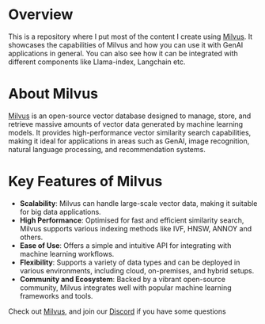 # Overview 

This is a repository where I put most of the content I create using [Milvus](https://github.com/milvus-io/milvus). It showcases the capabilities of Milvus and how you can use it with GenAI applications in general. You can also see how it can be integrated with different components like Llama-index, Langchain etc. 

# About Milvus
[Milvus](https://github.com/milvus-io/milvus) is an open-source vector database designed to manage, store, and retrieve massive amounts of vector data generated by machine learning models. It provides high-performance vector similarity search capabilities, making it ideal for applications in areas such as GenAI, image recognition, natural language processing, and recommendation systems.

# Key Features of Milvus
* **Scalability**: Milvus can handle large-scale vector data, making it suitable for big data applications.
* **High Performance**: Optimised for fast and efficient similarity search, Milvus supports various indexing methods like IVF, HNSW, ANNOY and others.
* **Ease of Use**: Offers a simple and intuitive API for integrating with machine learning workflows.
* **Flexibility**: Supports a variety of data types and can be deployed in various environments, including cloud, on-premises, and hybrid setups.
* **Community and Ecosystem**: Backed by a vibrant open-source community, Milvus integrates well with popular machine learning frameworks and tools.

Check out [Milvus](https://github.com/milvus-io/milvus), and join our [Discord](https://discord.gg/FG6hMJStWu) if you have some questions